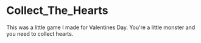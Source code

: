# Collect_The_Hearts
This was a little game I made for Valentines Day. You're a little monster and you need to collect hearts.
